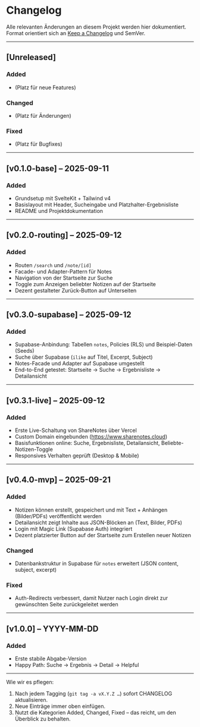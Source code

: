 # Changelog

Alle relevanten Änderungen an diesem Projekt werden hier dokumentiert.  
Format orientiert sich an [Keep a Changelog](https://keepachangelog.com/de/1.0.0/) und SemVer.

---

## [Unreleased]
### Added
- (Platz für neue Features)

### Changed
- (Platz für Änderungen)

### Fixed
- (Platz für Bugfixes)

---

## [v0.1.0-base] – 2025-09-11
### Added
- Grundsetup mit SvelteKit + Tailwind v4
- Basislayout mit Header, Sucheingabe und Platzhalter-Ergebnisliste
- README und Projektdokumentation

---

## [v0.2.0-routing] – 2025-09-12
### Added
- Routen `/search` und `/note/[id]`
- Facade- und Adapter-Pattern für Notes
- Navigation von der Startseite zur Suche
- Toggle zum Anzeigen beliebter Notizen auf der Startseite
- Dezent gestalteter Zurück-Button auf Unterseiten

---

## [v0.3.0-supabase] – 2025-09-12
### Added
- Supabase-Anbindung: Tabellen `notes`, Policies (RLS) und Beispiel-Daten (Seeds)
- Suche über Supabase (`ilike` auf Titel, Excerpt, Subject)
- Notes-Facade und Adapter auf Supabase umgestellt
- End-to-End getestet: Startseite → Suche → Ergebnisliste → Detailansicht

---

## [v0.3.1-live] – 2025-09-12
### Added
- Erste Live-Schaltung von ShareNotes über Vercel
- Custom Domain eingebunden (https://www.sharenotes.cloud)
- Basisfunktionen online: Suche, Ergebnisliste, Detailansicht, Beliebte-Notizen-Toggle
- Responsives Verhalten geprüft (Desktop & Mobile)

---

## [v0.4.0-mvp] – 2025-09-21
### Added
- Notizen können erstellt, gespeichert und mit Text + Anhängen (Bilder/PDFs) veröffentlicht werden
- Detailansicht zeigt Inhalte aus JSON-Blöcken an (Text, Bilder, PDFs)
- Login mit Magic Link (Supabase Auth) integriert
- Dezent platzierter Button auf der Startseite zum Erstellen neuer Notizen

### Changed
- Datenbankstruktur in Supabase für `notes` erweitert (JSON content, subject, excerpt)

### Fixed
- Auth-Redirects verbessert, damit Nutzer nach Login direkt zur gewünschten Seite zurückgeleitet werden

---

## [v1.0.0] – YYYY-MM-DD
### Added
- Erste stabile Abgabe-Version
- Happy Path: Suche → Ergebnis → Detail → Helpful

---

Wie wir es pflegen:
1. Nach jedem Tagging (`git tag -a vX.Y.Z …`) sofort CHANGELOG aktualisieren.  
2. Neue Einträge immer oben einfügen.  
3. Nutzt die Kategorien Added, Changed, Fixed – das reicht, um den Überblick zu behalten.